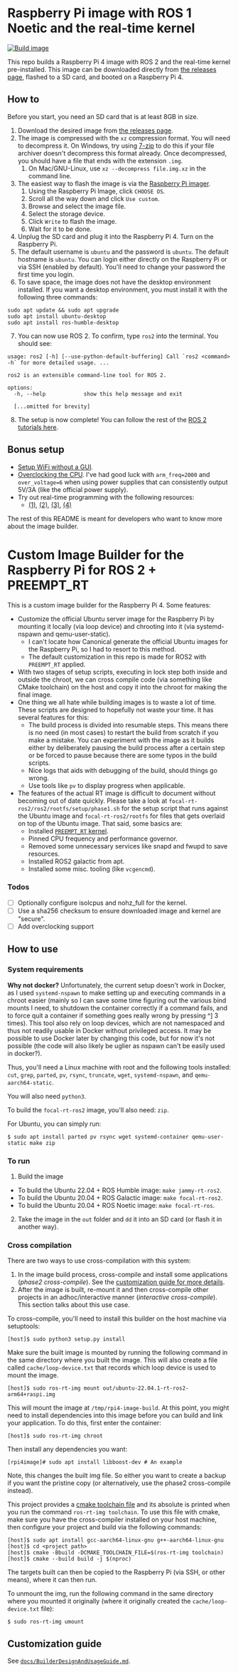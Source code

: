 Raspberry Pi image with ROS 1 Noetic and the real-time kernel
=====================================================

[![Build image](https://github.com/ros-realtime/ros-realtime-rpi4-image/actions/workflows/build.yml/badge.svg)](https://github.com/ros-realtime/ros-realtime-rpi4-image/actions/workflows/build.yml)

This repo builds a Raspberry Pi 4 image with ROS 2 and the real-time kernel
pre-installed. This image can be downloaded directly from [the releases
page](https://github.com/ros-realtime/ros-realtime-rpi4-image/releases),
flashed to a SD card, and booted on a Raspberry Pi 4.

How to
------

Before you start, you need an SD card that is at least 8GB in size.

1. Download the desired image from [the releases page](https://github.com/ros-realtime/ros-realtime-rpi4-image/releases).
2. The image is compressed with the `xz` compression format. You will need to
   decompress it. On Windows, try using [7-zip](https://www.7-zip.org/) to do
   this if your file archiver doesn't decompress this format already. Once
   decompressed, you should have a file that ends with the extension `.img`.
    1. On Mac/GNU-Linux, use `xz --decompress file.img.xz` in the command line.
3. The easiest way to flash the image is via the [Raspberry Pi imager](https://www.raspberrypi.com/software/). 
    1. Using the Raspberry Pi Image, click `CHOOSE OS`.
    2. Scroll all the way down and click `Use custom`.
    3. Browse and select the image file.
    4. Select the storage device.
    5. Click `Write` to flash the image.
    6. Wait for it to be done.
4. Unplug the SD card and plug it into the Raspberry Pi 4. Turn on the
   Raspberry Pi.
5. The default username is `ubuntu` and the password is `ubuntu`. The default
   hostname is `ubuntu`. You can login either directly on the Raspberry Pi or
   via SSH (enabled by default). You'll need to change your password the first
   time you login.
6. To save space, the image does not have the desktop environment installed. If
   you want a desktop environment, you must install it with the following three
   commands:

```
sudo apt update && sudo apt upgrade
sudo apt install ubuntu-desktop
sudo apt install ros-humble-desktop
```

7. You can now use ROS 2. To confirm, type `ros2` into the terminal. You should
   see:

```
usage: ros2 [-h] [--use-python-default-buffering] Call `ros2 <command> -h` for more detailed usage. ...

ros2 is an extensible command-line tool for ROS 2.

options:
  -h, --help            show this help message and exit

  [...omitted for brevity]
```

8. The setup is now complete!  You can follow the rest of the [ROS 2 tutorials
   here](https://docs.ros.org/en/rolling/Tutorials.html).

Bonus setup
-----------

- [Setup WiFi without a GUI](https://ubuntu.com/tutorials/how-to-install-ubuntu-on-your-raspberry-pi#3-wifi-or-ethernet).
- [Overclocking the CPU](https://magpi.raspberrypi.com/articles/how-to-overclock-raspberry-pi-4).
  I've had good luck with `arm_freq=2000` and `over_voltage=6` when using power
  supplies that can consistently output 5V/3A (like the official power supply).
- Try out real-time programming with the following resources:
  - [(1)](https://docs.ros.org/en/humble/Tutorials/Demos/Real-Time-Programming.html), [(2)](https://ros-realtime.github.io/Resources/resources.html), [(3)](https://shuhaowu.com/blog/2022/01-linux-rt-appdev-part1.html), [(4)](https://wiki.linuxfoundation.org/realtime/documentation/howto/applications/start)

The rest of this README is meant for developers who want to know more about the
image builder.

Custom Image Builder for the Raspberry Pi for ROS 2 + PREEMPT_RT
===============================================================

This is a custom image builder for the Raspberry Pi 4. Some features:

- Customize the official Ubuntu server image for the Raspberry Pi by mounting
  it locally (via loop device) and chrooting into it (via systemd-nspawn and
  qemu-user-static).
  - I can't locate how Canonical generate the official Ubuntu images for the
    Raspberry Pi, so I had to resort to this method.
  - The default customization in this repo is made for ROS2 with `PREEMPT_RT`
    applied.
- With two stages of setup scripts, executing in lock step both inside and
  outside the chroot, we can cross compile code (via something like CMake
  toolchain) on the host and copy it into the chroot for making the final
  image.
- One thing we all hate while building images is to waste a lot of time. These
  scripts are designed to hopefully not waste your time. It has several
  features for this:
  - The build process is divided into resumable steps. This means there is no
    need (in most cases) to restart the build from scratch if you make a
    mistake. You can experiment with the image as it builds either by
    deliberately pausing the build process after a certain step or be forced to
    pause because there are some typos in the build scripts.
  - Nice logs that aids with debugging of the build, should things go wrong.
  - Use tools like `pv` to display progress when applicable.
- The features of the actual RT image is difficult to document without becoming
  out of date quickly. Please take a look at `focal-rt-ros2/ros2/rootfs/setup/phase1.sh`
  for the setup script that runs against the Ubuntu image and `focal-rt-ros2/rootfs`
  for files that gets overlaid on top of the Ubuntu image. That said, some basics are:
  - Installed [`PREEMPT_RT` kernel](https://github.com/ros-realtime/rt-kernel-docker-builder).
  - Pinned CPU frequency and performance governor.
  - Removed some unnecessary services like snapd and fwupd to save resources.
  - Installed ROS2 galactic from apt.
  - Installed some misc. tooling (like `vcgencmd`).

### Todos

- [ ] Optionally configure isolcpus and nohz_full for the kernel.
- [ ] Use a sha256 checksum to ensure downloaded image and kernel are "secure".
- [ ] Add overclocking support

How to use
----------

### System requirements

**Why not docker?** Unfortunately, the current setup doesn't work in Docker, as 
I used `systemd-nspawn` to make setting up and executing commands in a chroot easier
(mainly so I can save some time figuring out the various bind mounts I need, to
shutdown the container correctly if a command fails, and to force quit a
container if something goes really wrong by pressing ^] 3 times).  This tool
also rely on loop devices, which are not namespaced and thus not readily usable
in Docker without privileged access. It may be possible to use Docker later by
changing this code, but for now it's not possible (the code will also likely be
uglier as nspawn can't be easily used in docker?).

Thus, you'll need a Linux machine with root and the following tools installed:
`cut`, `grep`, `parted`, `pv`, `rsync`, `truncate`, `wget`, `systemd-nspawn`,
and `qemu-aarch64-static`.

You will also need `python3`.

To build the `focal-rt-ros2` image, you'll also need: `zip`.

For Ubuntu, you can simply run:

```
$ sudo apt install parted pv rsync wget systemd-container qemu-user-static make zip
```

### To run

1. Build the image
  - To build the Ubuntu 22.04 + ROS Humble image: `make jammy-rt-ros2`.
  - To build the Ubuntu 20.04 + ROS Galactic image: `make focal-rt-ros2`.
  - To build the Ubuntu 20.04 + ROS Noetic image: `make focal-rt-ros`.
2. Take the image in the `out` folder and `dd` it into an SD card (or flash it
   in another way).

### Cross compilation

There are two ways to use cross-compilation with this system:

1. In the image build process, cross-compile and install some applications
   (_phase2 cross-compile_). See the [customization guide for more
   details](docs/BuilderDesignAndUsageGuide.md).
2. After the image is built, re-mount it and then cross-compile other projects
   in an adhoc/interactive manner (_interactive cross-compile_). This section
   talks about this use case.


To cross-compile, you'll need to install this builder on the host machine via setuptools:

```
[host]$ sudo python3 setup.py install
```

Make sure the built image is mounted by running the following command in the
same directory where you built the image. This will also create a file called
`cache/loop-device.txt` that records which loop device is used to mount the
image.

```
[host]$ sudo ros-rt-img mount out/ubuntu-22.04.1-rt-ros2-arm64+raspi.img
```

This will mount the image at `/tmp/rpi4-image-build`. At this point, you might
need to install dependencies into this image before you can build and link your
application. To do this, first enter the container:

```
[host]$ sudo ros-rt-img chroot
```

Then install any dependencies you want:

```
[rpi4image]# sudo apt install libboost-dev # An example
```

Note, this changes the built img file. So either you want to create a backup if
you want the pristine copy (or alternatively, use the phase2 cross-compile
instead).

This project provides a [cmake toolchain
file](https://cmake.org/cmake/help/latest/manual/cmake-toolchains.7.html) and
its absolute is printed when you run the command `ros-rt-img toolchain`. To use
this file with cmake, make sure you have the cross-compiler installed on your
host machine, then configure your project and build via the following commands:

```
[host]$ sudo apt install gcc-aarch64-linux-gnu g++-aarch64-linux-gnu
[host]$ cd <project path>
[host]$ cmake -Bbuild -DCMAKE_TOOLCHAIN_FILE=$(ros-rt-img toolchain)
[host]$ cmake --build build -j $(nproc)
```

The targets built can then be copied to the Raspberry Pi (via SSH, or other
means), where it can then run.

To unmount the img, run the following command in the same directory where you
mounted it originally (where it originally created the `cache/loop-device.txt`
file):

```
$ sudo ros-rt-img umount
```

Customization guide
-------------------

See [`docs/BuilderDesignAndUsageGuide.md`](docs/BuilderDesignAndUsageGuide.md).
